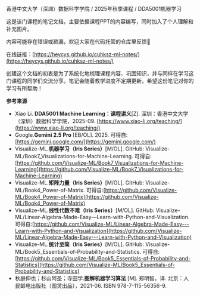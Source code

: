 香港中文大学（深圳）数据科学学院 / 2025年秋季课程 / DDA5001机器学习

这是该门课程的笔记文档，主要依据课程PPT的内容编写，同时加入了个人理解和补充图片。

内容可能存在错误或疏漏，欢迎大家在代码托管的仓库里反馈🎉

在线链接：[https://heycys.github.io/cuhksz-ml-notes/](https://heycys.github.io/cuhksz-ml-notes/)

创建这个文档的初衷是为了系统化地梳理课程内容、巩固知识，并与同样在学习这门课程的同学们交流分享。笔记会随着教学进度不定期更新。希望这份笔记对你的学习有所帮助！



**参考来源**

- Xiao Li. **DDA5001 Machine Learning：课程讲义**[Z]. 深圳：香港中文大学（深圳）数据科学学院，2025-09. [https://www.xiao-li.org/teaching/](https://www.xiao-li.org/teaching/)
- Google.**Gemini 2.5 Pro** [EB/OL]. 2025. 可得自:[https://gemini.google.com/](https://gemini.google.com/)
- Visualize-ML.**机器学习（Iris Series）**[M/OL]. GitHub: Visualize-ML/Book7_Visualizations-for-Machine-Learning. 可得自:[https://github.com/Visualize-ML/Book7_Visualizations-for-Machine-Learning](https://github.com/Visualize-ML/Book7_Visualizations-for-Machine-Learning)
- Visualize-ML.**矩阵力量（Iris Series）**[M/OL]. GitHub: Visualize-ML/Book4_Power-of-Matrix. 可得自:[https://github.com/Visualize-ML/Book4_Power-of-Matrix](https://github.com/Visualize-ML/Book4_Power-of-Matrix)
- Visualize-ML.**线性代数不难（Iris Series）**[M/OL]. GitHub: Visualize-ML/Linear-Algebra-Made-Easy—Learn-with-Python-and-Visualization. 可得自:[https://github.com/Visualize-ML/Linear-Algebra-Made-Easy---Learn-with-Python-and-Visualization](https://github.com/Visualize-ML/Linear-Algebra-Made-Easy---Learn-with-Python-and-Visualization)
- Visualize-ML.**统计至简（Iris Series）**[M/OL]. GitHub: Visualize-ML/Book5_Essentials-of-Probability-and-Statistics. 可得自:[https://github.com/Visualize-ML/Book5_Essentials-of-Probability-and-Statistics](https://github.com/Visualize-ML/Book5_Essentials-of-Probability-and-Statistics)
- 秋庭伸也；杉山阿圣；寺田学.**图解机器学习算法** [M]. 郑明智，译. 北京：人民邮电出版社（图灵出品），2021-06. ISBN 978-7-115-56356-9.